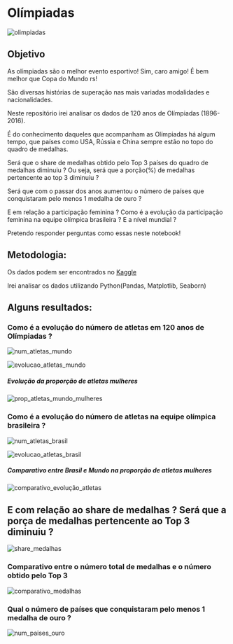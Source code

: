 # Olímpiadas

![olimpiadas](https://user-images.githubusercontent.com/75284489/194331090-b65214ca-b968-4174-b8e1-f3073393910f.png)

## Objetivo

As olímpiadas são o melhor evento esportivo! Sim, caro amigo! É bem melhor que Copa do Mundo rs!

São diversas histórias de superação nas mais variadas modalidades e nacionalidades. 


Neste repositório irei analisar os dados de 120 anos de Olímpiadas (1896-2016).


É do conhecimento daqueles que acompanham as Olímpiadas há algum tempo, que países como USA, Rússia e China sempre estão no topo do quadro de
medalhas. 

Será que o share de medalhas obtido pelo Top 3 países do quadro de medalhas diminuiu ? 
Ou seja, será que a porção(%) de medalhas pertencente ao top 3 diminuiu ?

Será que com o passar dos anos aumentou o número de países que conquistaram pelo menos 1 medalha de ouro ?


E em relação a participação feminina ? Como é a evolução da participação feminina na equipe olímpica brasileira ? E a nível mundial ?


Pretendo responder perguntas como essas neste notebook!




## Metodologia:

Os dados podem ser encontrados no [Kaggle](https://www.kaggle.com/datasets/heesoo37/120-years-of-olympic-history-athletes-and-results)

Irei analisar os dados utilizando Python(Pandas, Matplotlib, Seaborn)


## Alguns resultados:

### Como é a evolução do número de atletas em 120 anos de Olímpiadas ?

![num_atletas_mundo](https://user-images.githubusercontent.com/75284489/194331083-e7a65d31-53f7-4508-baf5-4eb1dc1def08.png)

![evolucao_atletas_mundo](https://user-images.githubusercontent.com/75284489/194331076-05c79e10-b2f6-479e-a7fb-0a566dbdefb3.png)

##### Evolução da proporção de atletas mulheres

![prop_atletas_mundo_mulheres](https://user-images.githubusercontent.com/75284489/194331094-759e1546-7e0d-43dc-9a7a-e8ad7571b5ea.png)

### Como é a evolução do número de atletas na equipe olímpica brasileira ?

![num_atletas_brasil](https://user-images.githubusercontent.com/75284489/194331079-2a99d3f5-13c1-45d1-a06e-36badc1b30df.png)

![evolucao_atletas_brasil](https://user-images.githubusercontent.com/75284489/194331072-21110a6f-20af-4c62-88d9-99cf9f9379b5.png)

##### Comparativo entre Brasil e Mundo na proporção de atletas mulheres

![comparativo_evolução_atletas](https://user-images.githubusercontent.com/75284489/194331061-0a9d11b1-58f1-4510-852e-154c0735b1f7.png)


## E com relação ao share de medalhas ? Será que a porça de medalhas pertencente ao Top 3 diminuiu ?

![share_medalhas](https://user-images.githubusercontent.com/75284489/194331098-64afaba1-a7ec-40d4-8f74-f6589e993d84.png)

### Comparativo entre o número total de medalhas e o número obtido pelo Top 3

![comparativo_medalhas](https://user-images.githubusercontent.com/75284489/194331068-e836a70c-62d0-4d90-be8d-060fc2f80caa.png)

### Qual o número de países que conquistaram pelo menos 1 medalha de ouro ?

![num_paises_ouro](https://user-images.githubusercontent.com/75284489/194331087-c25a0764-0141-488c-ac1d-3b910fdc0dbf.png)





